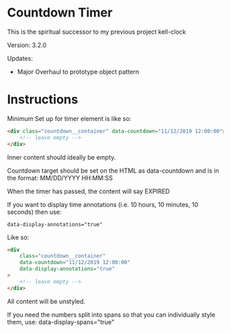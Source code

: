 # Countdown Timer

This is the spiritual successor to my previous project kell-clock

Version: 3.2.0

Updates:

-   Major Overhaul to prototype object pattern

# Instructions

Minimum Set up for timer element is like so:

```html
<div class="countdown__container" data-countdown="11/12/2019 12:00:00">
    <!-- leave empty -->
</div>
```

Inner content should ideally be empty.

Countdown target should be set on the HTML as data-countdown and is in the format:
MM/DD/YYYY HH:MM:SS

When the timer has passed, the content will say EXPIRED

If you want to display time annotations (i.e. 10 hours, 10 minutes, 10 seconds) then use:

```
data-display-annotations="true"
```

Like so:

```html
<div
    class="countdown__container"
    data-countdown="11/12/2019 12:00:00"
    data-display-annotations="true"
>
    <!-- leave empty -->
</div>
```

All content will be unstyled.

If you need the numbers split into spans so that you can individually style them, use:
data-display-spans="true"
